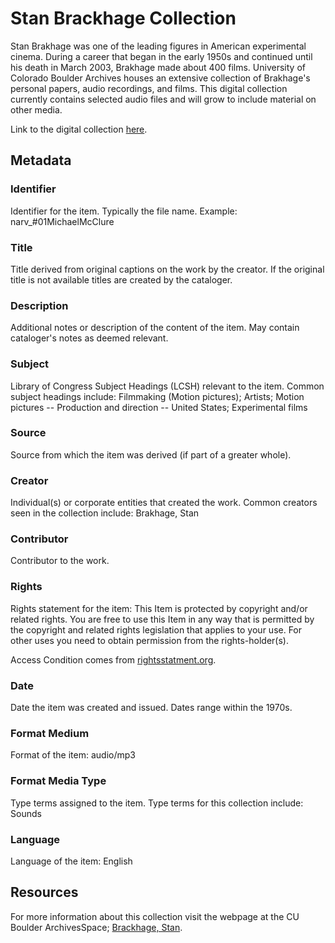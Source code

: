 # Stan Brackhage Collection
Stan Brakhage was one of the leading figures in American experimental cinema. During a career that began in the early 1950s and continued until his death in March 2003, Brakhage made about 400 films. University of Colorado Boulder Archives houses an extensive collection of Brakhage's personal papers, audio recordings, and films. This digital collection currently contains selected audio files and will grow to include material on other media. 

Link to the digital collection [here](https://doi.org/10.25810/hmxf-g156).
## Metadata
### Identifier
Identifier for the item. Typically the file name. Example: narv_#01MichaelMcClure
### Title
Title derived from original captions on the work by the creator. If the original title is not available titles are created by the cataloger.
### Description
Additional notes or description of the content of the item. May contain cataloger's notes as deemed relevant.
### Subject
Library of Congress Subject Headings (LCSH) relevant to the item. Common subject headings include: Filmmaking (Motion pictures); Artists; Motion pictures -- Production and direction -- United States; Experimental films
### Source
Source from which the item was derived (if part of a greater whole).
### Creator
Individual(s) or corporate entities that created the work. Common creators seen in the collection include: Brakhage, Stan
### Contributor
Contributor to the work. 
### Rights
Rights statement for the item: This Item is protected by copyright and/or related rights. You are free to use this Item in any way that is permitted by the copyright and related rights legislation that applies to your use. For other uses you need to obtain permission from the rights-holder(s).

Access Condition comes from [rightsstatment.org](http://rightsstatements.org/vocab/InC/1.0/).
### Date
Date the item was created and issued. Dates range within the 1970s.
### Format Medium
Format of the item: audio/mp3
### Format Media Type
Type terms assigned to the item. Type terms for this collection include: Sounds
### Language
Language of the item: English
## Resources
For more information about this collection visit the webpage at the CU Boulder ArchivesSpace; [Brackhage, Stan](https://archives.colorado.edu/repositories/2/archival_objects/291358).
